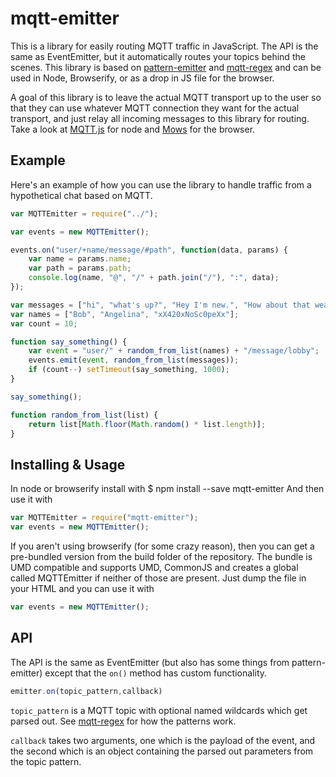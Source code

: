 mqtt-emitter
============

This is a library for easily routing MQTT traffic in JavaScript. The API is the same as EventEmitter, but it automatically routes your topics behind the scenes. This library is based on [pattern-emitter](https://github.com/danielstjules/pattern-emitter) and [mqtt-regex](https://github.com/RangerMauve/mqtt-regex) and can be used in Node, Browserify, or as a drop in JS file for the browser.

A goal of this library is to leave the actual MQTT transport up to the user so that they can use whatever MQTT connection they want for the actual transport, and just relay all incoming messages to this library for routing. Take a look at [MQTT.js](https://github.com/adamvr/MQTT.js) for node and [Mows](https://github.com/mcollina/mows) for the browser.

Example
-------
Here's an example of how you can use the library to handle traffic from a hypothetical chat based on MQTT.
``` javascript
var MQTTEmitter = require("../");

var events = new MQTTEmitter();

events.on("user/+name/message/#path", function(data, params) {
	var name = params.name;
	var path = params.path;
	console.log(name, "@", "/" + path.join("/"), ":", data);
});

var messages = ["hi", "what's up?", "Hey I'm new.", "How about that weather, eh?", "I know"];
var names = ["Bob", "Angelina", "xX420xNoSc0peXx"];
var count = 10;

function say_something() {
	var event = "user/" + random_from_list(names) + "/message/lobby";
	events.emit(event, random_from_list(messages));
	if (count--) setTimeout(say_something, 1000);
}

say_something();

function random_from_list(list) {
	return list[Math.floor(Math.random() * list.length)];
}
```

Installing & Usage
------------------
In node or browserify install with
  $ npm install --save mqtt-emitter
And then use it with
``` javascript
var MQTTEmitter = require("mqtt-emitter");
var events = new MQTTEmitter();
```
If you aren't using browserify (for some crazy reason), then you can get a pre-bundled version from the build folder of the repository. The bundle is UMD compatible and supports UMD, CommonJS and creates a global called MQTTEmitter if neither of those are present.  Just dump the file in your HTML and you can use it with
``` javascript
var events = new MQTTEmitter();
```

API
---
The API is the same as EventEmitter (but also has some things from pattern-emitter) except that the `on()` method has custom functionality.
``` javascript
emitter.on(topic_pattern,callback)
```

`topic_pattern` is a MQTT topic with optional named wildcards which get parsed out. See [mqtt-regex](https://github.com/RangerMauve/mqtt-regex#how-params-work) for how the patterns work.

`callback` takes two arguments, one which is the payload of the event, and the second which is an object containing the parsed out parameters from the topic pattern.
